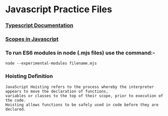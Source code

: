 # Javascript Practice Files

### [Typescript Documentation](https://www.typescriptlang.org/docs/)
### [Scopes in Javascript](https://www.youtube.com/watch?v=XgSjoHgy3Rk&t=60s)

### To run ES6 modules in node (.mjs files) use the command:-

    node --experimental-modules filename.mjs
    
### Hoisting Definition

    JavaScript Hoisting refers to the process whereby the interpreter appears to move the declaration of functions, 
    variables or classes to the top of their scope, prior to execution of the code. 
    Hoisting allows functions to be safely used in code before they are declared.
